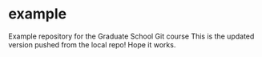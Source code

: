 # example
Example repository for the Graduate School Git course
This is the updated version pushed from the local repo! Hope it works. 
